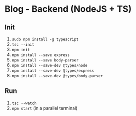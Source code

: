 # Blog - Backend (NodeJS + TS)

## Init
1. `sudo npm install -g typescript`
2. `tsc --init`
3. `npm init`
4. `npm install --save express`
5. `npm install --save body-parser`
6. `npm install --save-dev @types/node`
7. `npm install --save-dev @types/express`
8. `npm install --save-dev @types/body-parser`

## Run
1. `tsc --watch`
2. `npm start` (in a parallel terminal)
